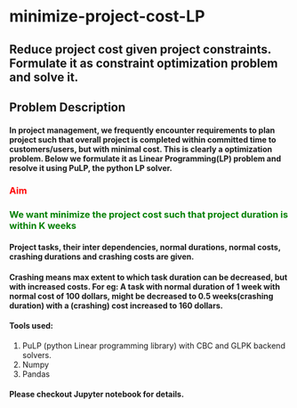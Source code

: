 # minimize-project-cost-LP
## Reduce project cost given project constraints. Formulate it as constraint optimization problem and solve it.
## Problem Description

#### In project management, we frequently encounter requirements to plan project such that overall project is completed within committed time to customers/users, but with minimal cost. This is clearly a optimization problem. Below we formulate it as Linear Programming(LP) problem and resolve it using PuLP, the python LP solver.

### <span style="color:red">Aim</span>
### <span style="color:green">We want minimize the project cost such that project duration is within K weeks</span>

#### Project tasks, their inter dependencies, normal durations, normal costs, crashing durations and crashing costs are given. 

#### Crashing means max extent to which task duration can be decreased, but with increased costs. For eg: A task with normal duration of 1 week with normal cost of 100 dollars, might be decreased to 0.5 weeks(crashing duration) with a (crashing) cost increased to 160 dollars.

#### Tools used: 
1. PuLP (python Linear programming library) with CBC and GLPK backend solvers.
2. Numpy
3. Pandas

#### Please checkout Jupyter notebook for details.

